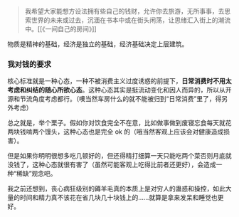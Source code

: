 >我希望大家能想方设法拥有些自己的钱财，允许你去旅游，无所事事，去思索世界的未来或过去，沉湎在书本中或在街头闲荡，让思绪汇入街上的潮流中。[[《一间自己的房间》]]

物质是精神的基础，经济是独立的基础，经济基础决定上层建筑。

### 我对钱的要求

核心标准就是一种心态，一种不被消费主义过度诱惑的前提下，**日常消费时不用太考虑和纠结的随心所欲心态**。这种心态其实是挺流动变化和因人而异的，所以从开源和节流角度考虑都行。（噢当然车房什么的就不能被归到“日常消费”里了，得另外考虑）

总之就是，举个栗子。假如你对饮食完全不在意，比如做事做到废寝忘食每天就花两块钱啃两个馒头，这种心态也是完全 ok 的（哦当然客观上应该会对健康造成损害）。

但是如果你明明很想多吃几顿好的，但还得精打细算一天只能吃两个菜否则月底就没钱了，这种心态就很有害了（虽然可能客观上吃得比前者还更好），会造成一种“稀缺”观念吧。

我之前还想到，丧心病狂级别的薅羊毛真的本质上是对穷人的蛊惑和操控，如此大量的时间和精力真不该花在省几块几十块钱上的……就算是拿来发呆和睡觉也更好。    
